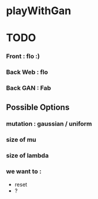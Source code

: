 # playWithGan

# TODO

### Front : flo :)
### Back Web : flo
### Back GAN : Fab

## Possible Options
### mutation : gaussian / uniform
### size of mu
### size of lambda
### we want to : 
 - reset
 - ?              
